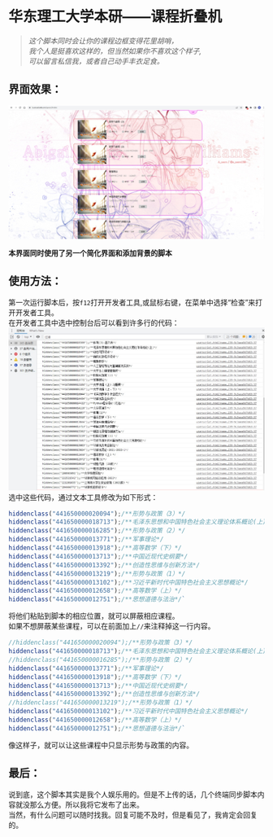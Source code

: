 # 华东理工大学本研——课程折叠机
> *这个脚本同时会让你的课程边框变得花里胡哨，*  
> *我个人是挺喜欢这样的，但当然如果你不喜欢这个样子,*  
> *可以留言私信我，或者自己动手丰衣足食。*
## 界面效果：
<img alt="效果" src="./img/effect.jpg">

**本界面同时使用了另一个简化界面和添加背景的脚本**

## 使用方法：
第一次运行脚本后，按`f12`打开开发者工具,或鼠标右键，在菜单中选择“检查”来打开开发者工具。  
在开发者工具中选中控制台后可以看到许多行的代码：  
<img alt="控制台" src="./img/console.jpg">
选中这些代码，通过文本工具修改为如下形式：  
```javascript
hiddenclass("441650000020094");/**形势与政策（3）*/
hiddenclass("441650000018713");/**毛泽东思想和中国特色社会主义理论体系概论(上)*/
hiddenclass("441650000016285");/**形势与政策（2）*/
hiddenclass("441650000013771");/**军事理论*/
hiddenclass("441650000013918");/**高等数学（下）*/
hiddenclass("441650000013713");/**中国近现代史纲要*/
hiddenclass("441650000013392");/**创造性思维与创新方法*/
hiddenclass("441650000013219");/**形势与政策（1）*/
hiddenclass("441650000013102");/**习近平新时代中国特色社会主义思想概论*/
hiddenclass("441650000012658");/**高等数学（上）*/
hiddenclass("441650000012751");/**思想道德与法治*/`
```
将他们粘贴到脚本的相应位置，就可以屏蔽相应课程。  
如果不想屏蔽某些课程，可以在前面加上`//`来注释掉这一行内容。
```javascript
//hiddenclass("441650000020094");/**形势与政策（3）*/
hiddenclass("441650000018713");/**毛泽东思想和中国特色社会主义理论体系概论(上)*/
//hiddenclass("441650000016285");/**形势与政策（2）*/
hiddenclass("441650000013771");/**军事理论*/
hiddenclass("441650000013918");/**高等数学（下）*/
hiddenclass("441650000013713");/**中国近现代史纲要*/
hiddenclass("441650000013392");/**创造性思维与创新方法*/
//hiddenclass("441650000013219");/**形势与政策（1）*/
hiddenclass("441650000013102");/**习近平新时代中国特色社会主义思想概论*/
hiddenclass("441650000012658");/**高等数学（上）*/
hiddenclass("441650000012751");/**思想道德与法治*/`
```
像这样子，就可以让这些课程中只显示形势与政策的内容。
## 最后：
说到底，这个脚本其实是我个人娱乐用的。但是不上传的话，几个终端同步脚本内容就没那么方便。所以我将它发布了出来。  
当然，有什么问题可以随时找我。回复可能不及时，但是看见了，我肯定会回复的。